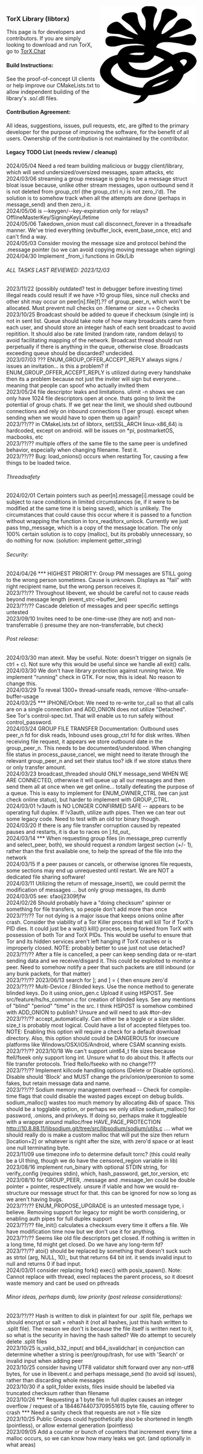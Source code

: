 <img alt="Logo" width="256" height="256" src="https://raw.githubusercontent.com/TorX-Chat/torx-gtk4/main/other/scalable/apps/logo-torx-symbolic.svg" align="right" style="position: relative; top: 0; left: 0;">

### TorX Library (libtorx)
This page is for developers and contributors. If you are simply looking to download and run TorX, go to [TorX.Chat](https://torx.chat)

#### Build Instructions:
See the proof-of-concept UI clients or help improve our CMakeLists.txt to allow independent building of the library's .so/.dll files.

#### Contribution Agreement:
All ideas, suggestions, issues, pull requests, etc, are gifted to the primary developer for the purpose of improving the software, for the benefit of all users. Ownership of the contribution is not maintained by the contributor.

#### Legacy TODO List (needs review / cleanup)
2024/05/04 Need a red team building malicious or buggy client/library, which will send undersized/oversized messages, spam attacks, etc
<br>2024/03/06 streaming a group message is going to be a message struct bloat issue because, unlike other stream messages, upon outbound send it is not deleted from group_ctrl (the group_ctrl n,i is not zero_i'd). The solution is to somehow track when all the attempts are done (perhaps in message_send) and then zero_i it.
<br>2024/05/06 is --keygen/--key-expiration only for relays? OfflineMasterKey/SigningKeyLifetime
<br>2024/05/06 Takedown_onion must call disconnect_forever in a threadsafe manner. We've tried everything (evbuffer_lock, event_base_once, etc) and can't find a way.
<br>2024/05/03 Consider moving the message size and protocol behind the .message pointer (so we can avoid copying moving message when signing)
<br>2024/04/30 Implement _from_i functions in Gtk/Lib

###### ALL TASKS LAST REVIEWED: 2023/12/03
2023/11/22 (possibly outdated? test in debugger before investing time) illegal reads could result if we have >10 group files, since null checks and other shit may occur on peer[n].file[f].?? of group_peer_n, which won't be allocated. Must prevent null checks on .filename or .size == 0 checks
<br>2023/10/25 Broadcast should be added to queue if checksum (single int) is not in sent list. Queue should take note of how many broadcasts came from each user, and should store an integer hash of each sent broadcast to avoid repitition. It should also be rate limited (random rate, random delays) to avoid facilitating mapping of the network. Broadcast thread should run perpetually if there is anything in the queue, otherwise close. Broadcasts exceeding queue should be discarded? undecided.
<br>2023/07/03 ??? ENUM_GROUP_OFFER_ACCEPT_REPLY always signs / issues an invitation... is this a problem? if ENUM_GROUP_OFFER_ACCEPT_REPLY is utilized during every handshake then its a problem because not just the inviter will sign but everyone... meaning that people can spoof who actually invited them
<br>2023/05/24 file descriptor leaks and limitations. ulimit -n shows we can only have 1024 file descriptors open at once. thats going to limit the potential of group chats. If we get near the limit, we should shed outbound connections and rely on inbound connections (1 per group). except when sending when we would have to open them up again?
<br>2023/??/?? in CMakeLists.txt of libtorx, set(SSL_ARCH linux-x86_64) is hardcoded, except on android. will be issues on *pi, postmarketOS, macbooks, etc
<br>2023/??/?? multiple offers of the same file to the same peer is undefined behavior, especially when changing filename. Test it.
<br>2023/??/?? Bug: load_onions() occurs when restarting Tor, causing a few things to be loaded twice.

###### Threadsafety
2024/02/01 Certain pointers such as peer[n].message[i].message could be subject to race conditions in limited circumstances (ie, if it were to be modified at the same time it is being saved), which is unlikely. The circumstances that could cause this occur where it is passed to a function without wrapping the function in torx_read/torx_unlock. Currently we just pass tmp_message, which is a copy of the message location. The only 100% certain solution is to copy (malloc), but its probably unnecessary, so do nothing for now. (solution: implement getter_string)

###### Security:
2024/04/26 *** HIGHEST PRIORITY: Group PM messages are STILL going to the wrong person sometimes. Cause is unknown. Displays as "fail" with right recipient name, but the wrong person receives it.
<br>2023/??/?? Throughout libevent, we should be careful not to cause reads beyond message length (event_strc->buffer_len)
<br>2023/??/?? Cascade deletion of messages and peer specific settings untested
<br>2023/09/10 Invites need to be one-time-use (they are not) and non-transferrable (i presume they are non-transferrable, but check)

###### Post release:
2024/03/30 man atexit. May be useful. Note: doesn't trigger on signals (ie ctrl + c). Not sure why this would be useful since we handle all exit() calls.
<br>2024/03/30 We don't have library protection against running twice. We implement "running" check in GTK. For now, this is ideal. No reason to change this.
<br>2024/03/29 To reveal 1300+ thread-unsafe reads, remove -Wno-unsafe-buffer-usage
<br>2024/03/25 *** IPHONE/Orbot: We need to re-write tor_call so that all calls are on a single connection and ADD_ONION does not utilize "Detached". See Tor's control-spec.txt. That will enable us to run safely without control_password.
<br>2024/03/24 GROUP FILE TRANSFER Documentation: Outbound uses peer_n fd for disk reads, Inbound uses group_ctrl fd for disk writes. When receiving file request, it appears we store outbound date in the group_peer_n. This needs to be documented/understood. When changing file status in process_pause_cancel, we might need to iterate through the relevant group_peer_n and set their status too? idk if we store status there or only transfer amount.
<br>2024/03/23 broadcast_threaded should ONLY message_send WHEN WE ARE CONNECTED, otherwise it will queue up all our messages and then send them all at once when we get online... totally defeating the purpose of a queue. This is easy to implement for ENUM_OWNER_CTRL (we can just check online status), but harder to implement with GROUP_CTRL.
<br>2024/03/01 !v3auth is NO LONGER CONFIRMED SAFE -- appears to be operating full duplex. If !v3auth, utilize auth pipes. Then we can tear out some legacy code. Need to test with an old tor binary though. 
<br>2024/03/20 If there is any file transfer corruption caused by repeated pauses and restarts, it is due to races on ].fd_out_
<br>2024/03/14 *** When requesting group files (in message_prep currently and select_peer, both), we should request a *random* largest section (+/- 1), rather than the first available one, to help the spread of the file into the network
<br>2024/03/15 If a peer pauses or cancels, or otherwise ignores file requests, some sections may end up unrequested until restart. We are NOT a dedicated file sharing software!
<br>2024/03/11 Utilizing the return of message_insert(), we could permit the modification of messages ... but only group messages, its dumb
<br>2024/03/05 see: sfaoij2309fjfw
<br>2024/02/26 Should probably have a "doing checksum" spinner or something for file transfers, so people don't add more than once
<br>2023/??/?? Tor not dying is a major issue that keeps onions online after crash. Consider the viability of a Tor Killer process that will kill Tor if TorX's PID dies. It could just be a wait() kill() process, being forked from TorX with possession of both Tor and TorX PIDs. This would be useful to ensure that Tor and its hidden services aren't left hanging if TorX crashes or is improperly closed. NOTE: probably better to use just not use detached?
<br>2023/??/?? After a file is cancelled, a peer can keep sending data or re-start sending data and we receive/disgard it. This could be exploited to monitor a peer. Need to somehow notify a peer that such packets are still inbound (or any bunk packets, for that matter)
<br>2023/??/?? 2023/06/13 search for ]; and ] = { then ensure zero'd
<br>2023/??/?? Multi-Device / Blinded keys. Use the nonce method to generate blinded keys. Do it using onion_gen.c Upload it using HSPOST. See src/feature/hs/hs_common.c for creation of blinded keys. See any mentions of "blind" "period" "time" in the src. I think HSPOST is somehow combined with ADD_ONION to publish? Unsure and will need to ask #tor-dev
<br>2023/??/?? accept_automatically. Can either be a toggle or a size slider. size_t is probably most logical. Could have a list of accepted filetypes too. NOTE: Enabling this option will require a check for a default download directory. Also, this option should could be DANGEROUS for insecure platforms like Windows/OSX/iOS/Android, where CSAM scanning exists.
<br>2023/??/?? 2023/10/18 We can't support uint64_t file sizes because ftell/fseek only support long int. Unsure what to do about this. It affects our file transfer protocols. Tried ftello/fseeko with no change???
<br>2023/??/?? Implement killcode handling options (Delete or Disable options). Disable should 'Block' and MUST change the priv/onion/peeronion to some fakes, but retain message data and name.
<br>2023/??/?? Sodium memory management overhead -- Check for compile-time flags that could disable the wasted pages except on debug builds. sodium_malloc() wastes too much memory by allocating 4kb of space. This should be a togglable option, or perhaps we only utilize sodium_malloc() for password, .onions, and privkeys. If doing so, perhaps make it toggleable with a wrapper around malloc/free HAVE_PAGE_PROTECTION http://10.8.88.11/libsodium.git/tree/src/libsodium/sodium/utils.c .... what we should really do is make a custom malloc that will put the size then return [location+2] or whatever is right after the size, with zero'd space or at least one null terminating byte.
<br>2023/11/09 use timezone info to determine default torrc? (this could really be a UI thing, though we do have the censored_region variable in lib)
<br>2023/08/16 implement run_binary with optional STDIN string, for verify_config (requires stdin), which, hash_password, get_tor_version, etc
<br>2023/08/10 for GROUP_PEER, .message and .message_len could be double pointer + pointer, respectively. unsure if viable and how we would re-structure our message struct for that. this can be ignored for now so long as we aren't having bugs.
<br>2023/??/?? ENUM_PROPOSE_UPGRADE is an untested message type, i believe. Removing support for legacy tor might be worth considering, or enabling auth pipes for full duplex support
<br>2023/??/?? file_init() calculates a checksum every time it offers a file. We have modification time now but we don't use it for anything.
<br>2023/??/?? Seems like old file descriptors get closed. If nothing is written in a long time, fd might get closed. Do we have any long-term fd?
<br>2023/??/?? atoi() should be replaced by something that doesn't suck such as strtol (arg, NULL, 10);, but that returns 64 bit int. it sends invalid input to null and returns 0 if bad input.
<br>2024/03/01 consider replacing fork() exec() with posix_spawn(). Note: Cannot replace with thread, execl replaces the parent process, so it doesnt waste memory and cant be used on pthreads

###### Minor ideas, perhaps dumb, low priority (post release considerations):
2023/??/?? Hash is written to disk in plaintext for our .split file, perhaps we should encrypt or salt + rehash it (not all hashes, just this hash written to .split file). The reason we don't is because the file itself is written next to it, so what is the security in having the hash salted? We do attempt to securely delete .split files
<br>2023/10/25 is_valid_b32_input( and b64_isvalidchar( in conjunction can determine whether a string is peer/group/trash, for use with 'Search' or invalid input when adding peer
<br>2023/10/25 consider having UTF8 validator shift forward over any non-utf8 bytes, for use in libevent.c and perhaps message_send (to avoid sql issues), rather than discarding whole messages
<br>2023/10/30 if a split_folder exists, files inside should be labelled via truncated checksum rather than filename
<br>2023/10/26 *** Requesting a 1 byte file in full duplex causes an integer overflow / request of a 18446744073709551615 byte file, causing offerer to crash *** Need a sanity check that requests are not > file size
<br>2023/10/25 Public Groups could hypothetically also be shortened in length (pointless), or allow external generation (pointless)
<br>2023/09/05 Add a counter or bunch of counters that increment every time a malloc occurs, so we can know how many leaks we got. (and optionally in what areas)
